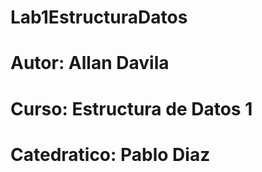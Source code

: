 # Lab1EstructuraDatos
# Autor: Allan Davila 
# Curso: Estructura de Datos 1
# Catedratico: Pablo Diaz
